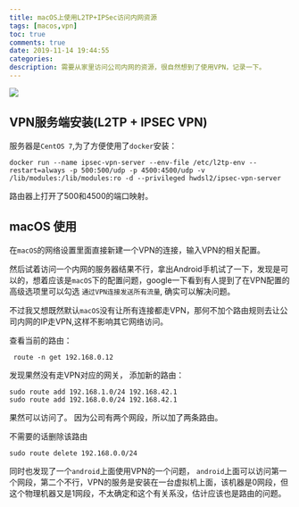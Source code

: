 ```yaml
---
title: macOS上使用L2TP+IPSec访问内网资源
tags: [macos,vpn]
toc: true
comments: true
date: 2019-11-14 19:44:55
categories:
description: 需要从家里访问公司内网的资源，很自然想到了使用VPN，记录一下。
---
```


![](https://images2017.cnblogs.com/blog/1148681/201711/1148681-20171113112636077-2136950569.png)

<!--more-->

## VPN服务端安装(L2TP + IPSEC VPN)

服务器是`CentOS 7`,为了方便使用了`docker`安装：
```
docker run --name ipsec-vpn-server --env-file /etc/l2tp-env --restart=always -p 500:500/udp -p 4500:4500/udp -v /lib/modules:/lib/modules:ro -d --privileged hwdsl2/ipsec-vpn-server

```
路由器上打开了500和4500的端口映射。

## macOS 使用

在`macOS`的网络设置里面直接新建一个VPN的连接，输入VPN的相关配置。

然后试着访问一个内网的服务器结果不行，拿出Android手机试了一下，发现是可以的，想着应该是`macOS`下的配置问题，google一下看到有人提到了在VPN配置的高级选项里可以勾选 `通过VPN连接发送所有流量`, 确实可以解决问题。

不过我又想既然默认`macOS`没有让所有连接都走VPN，那何不加个路由规则去让公司内网的IP走VPN,这样不影响其它网络访问。

查看当前的路由：
```
 route -n get 192.168.0.12
```
发现果然没有走VPN对应的网关， 添加新的路由：
```
sudo route add 192.168.1.0/24 192.168.42.1
sudo route add 192.168.0.0/24 192.168.42.1
```
果然可以访问了。 因为公司有两个网段，所以加了两条路由。

不需要的话删除该路由
```
sudo route delete 192.168.0.0/24
```


同时也发现了一个`android`上面使用VPN的一个问题， `android`上面可以访问第一个网段，第二个不行，VPN的服务是安装在一台虚拟机上面，该机器是0网段，但这个物理机器又是1网段，不太确定和这个有关系没，估计应该也是路由的问题。


